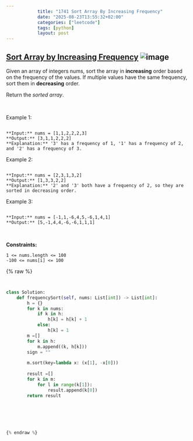 ```yaml
---
            title: "1741 Sort Array By Increasing Frequency"
            date: "2025-08-23T13:55:32+02:00"
            categories: ["leetcode"]
            tags: [python]
            layout: post
---
```

            
## [Sort Array by Increasing Frequency](https://leetcode.com/problems/sort-array-by-increasing-frequency) ![image](https://img.shields.io/badge/Difficulty-Easy-brightgreen)

Given an array of integers nums, sort the array in **increasing** order based on the frequency of the values. If multiple values have the same frequency, sort them in **decreasing** order.

Return the *sorted array*.

 

Example 1:

```

**Input:** nums = [1,1,2,2,2,3]
**Output:** [3,1,1,2,2,2]
**Explanation:** '3' has a frequency of 1, '1' has a frequency of 2, and '2' has a frequency of 3.

```

Example 2:

```

**Input:** nums = [2,3,1,3,2]
**Output:** [1,3,3,2,2]
**Explanation:** '2' and '3' both have a frequency of 2, so they are sorted in decreasing order.

```

Example 3:

```

**Input:** nums = [-1,1,-6,4,5,-6,1,4,1]
**Output:** [5,-1,4,4,-6,-6,1,1,1]
```

 

**Constraints:**

	1 <= nums.length <= 100
	-100 <= nums[i] <= 100

{% raw %}


```python


class Solution:
    def frequencySort(self, nums: List[int]) -> List[int]:
        h = {}
        for k in nums:
            if k in h:
                h[k] = h[k] + 1
            else:
                h[k] = 1
        m =[]
        for k in h:
            m.append((k, h[k]))
        sign = ""
            
        m.sort(key=lambda x: (x[1], -x[0])) 
        
        result =[]
        for k in m:
            for l in range(k[1]):
                result.append(k[0])
        return result

            
        
        


{% endraw %}
```
